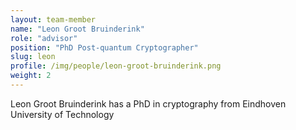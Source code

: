 ```yaml
---
layout: team-member
name: "Leon Groot Bruinderink"
role: "advisor"
position: "PhD Post-quantum Cryptographer"
slug: leon
profile: /img/people/leon-groot-bruinderink.png
weight: 2
---
```


Leon Groot Bruinderink has a PhD in cryptography from Eindhoven University of Technology